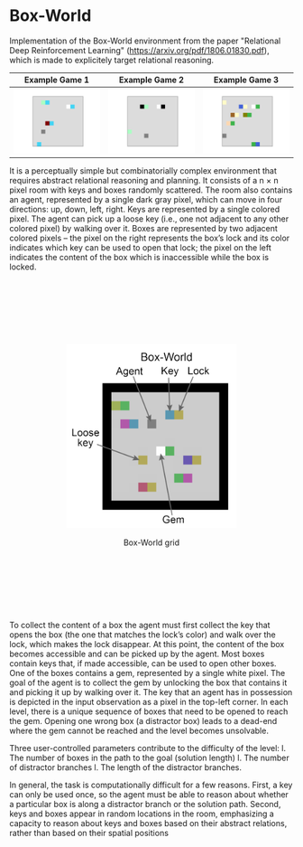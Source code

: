 # Box-World
Implementation of the Box-World environment from the paper "Relational Deep Reinforcement Learning" (https://arxiv.org/pdf/1806.01830.pdf), which is made to explicitely target relational reasoning.

| Example Game 1 | Example Game 2 | Example Game 3 |
| :---: | :---: | :---: 
| ![Game 1](/examples/round_1.gif?raw=true) | ![Game 2](/examples/round_2.gif?raw=true) | ![Game 3](/examples/round_0.gif?raw=true) |

It is a perceptually simple but combinatorially complex environment that requires abstract relational reasoning and planning. It consists of a n × n pixel room with keys and boxes randomly scattered. The room also contains an agent, represented by a single dark gray pixel, which can move in four directions: up, down, left, right. Keys are represented by a single colored pixel. The agent can pick up a loose key (i.e., one not adjacent to any other colored pixel) by walking over it. Boxes are represented by two adjacent colored pixels – the pixel on the right represents the box’s lock and its color indicates which key can be used to open that lock; the pixel on the left indicates the content of the box which is inaccessible while the box is locked.

<div style="padding:20%">
  <p align="center">
    <img src="/examples/box_world.png?raw=true">
  </p>
  <p align="center" id="topologyMask">
    Box-World grid
  </p>
</div>

To collect the content of a box the agent must first collect the key that opens the box (the one that matches the lock’s color) and walk over the lock, which makes the lock disappear. At this point, the content of the box becomes accessible and can be picked up by the agent. Most boxes contain keys that, if made accessible, can be used to open other boxes. One of the boxes contains a gem, represented by a single white pixel. The goal of the agent is to collect the gem by unlocking the box that contains it and picking it up by walking over it. The key that an agent has in possession is depicted in the input observation as a pixel in the top-left corner. In each level, there is a unique sequence of boxes that need to be opened to reach the gem. Opening one wrong box (a distractor box) leads to a dead-end where the gem cannot be reached and the level becomes unsolvable.

Three user-controlled parameters contribute to the difficulty of the level:
l. The number of boxes in the path to the goal (solution length)
l. The number of distractor branches 
l. The length of the distractor branches.

In general, the task is computationally difficult for a few reasons. First, a key can only be used once, so the agent must be able to reason about whether a particular box is along a distractor branch or the solution path. Second, keys and boxes appear in random locations in the room, emphasizing a capacity to reason about keys and boxes based on their abstract relations, rather than based on their spatial positions
